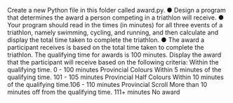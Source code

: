 Create a new Python file in this folder called award.py.
● Design a program that determines the award a person competing in a
triathlon will receive.
● Your program should read in the times (in minutes) for all three events of a
triathlon, namely swimming, cycling, and running, and then calculate and
display the total time taken to complete the triathlon.
● The award a participant receives is based on the total time taken to
complete the triathlon. The qualifying time for awards is 100 minutes.
Display the award that the participant will receive based on the following
criteria:
Within the qualifying time. 0 - 100 minutes Provincial Colours
Within 5 minutes of the qualifying time. 101 - 105 minutes Provincial Half Colours
Within 10 minutes of the qualifying time.106 - 110 minutes Provincial Scroll
More than 10 minutes off from the qualifying time. 111+ minutes No award  
